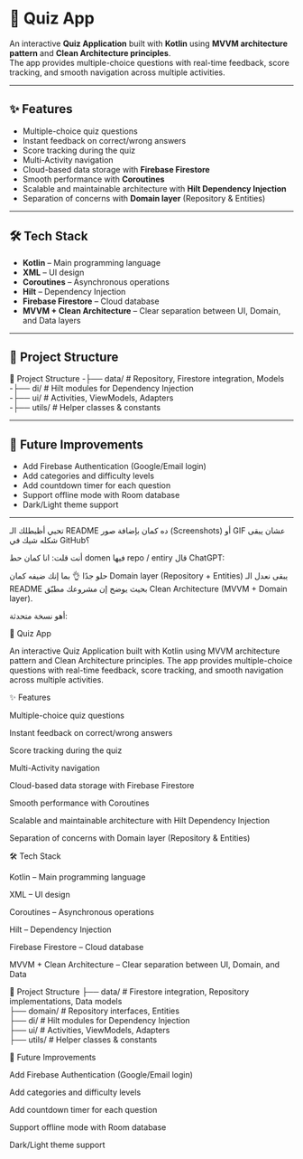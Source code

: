 # 📱 Quiz App  

An interactive **Quiz Application** built with **Kotlin** using **MVVM architecture pattern** and **Clean Architecture principles**.  
The app provides multiple-choice questions with real-time feedback, score tracking, and smooth navigation across multiple activities.  

---

## ✨ Features  
- Multiple-choice quiz questions  
- Instant feedback on correct/wrong answers  
- Score tracking during the quiz  
- Multi-Activity navigation  
- Cloud-based data storage with **Firebase Firestore**  
- Smooth performance with **Coroutines**  
- Scalable and maintainable architecture with **Hilt Dependency Injection**  
- Separation of concerns with **Domain layer** (Repository & Entities)  

---

## 🛠 Tech Stack  
- **Kotlin** – Main programming language  
- **XML** – UI design  
- **Coroutines** – Asynchronous operations  
- **Hilt** – Dependency Injection  
- **Firebase Firestore** – Cloud database  
- **MVVM + Clean Architecture** – Clear separation between UI, Domain, and Data layers  

---

## 📂 Project Structure  

📂 Project Structure
-├── data/         # Repository, Firestore integration, Models  
-├── di/           # Hilt modules for Dependency Injection  
-├── ui/           # Activities, ViewModels, Adapters  
-├── utils/        # Helper classes & constants  


---

## 🚀 Future Improvements  
- Add Firebase Authentication (Google/Email login)  
- Add categories and difficulty levels  
- Add countdown timer for each question  
- Support offline mode with Room database  
- Dark/Light theme support  

---

تحبي أظبطلك الـ README ده كمان بإضافة صور (Screenshots) أو GIF عشان يبقى شكله شيك في GitHub؟

أنت قلت:
انا كمان حط domen فيها repo / entiry
قال ChatGPT:

حلو جدًا 👌 بما إنك ضيفه كمان Domain layer (Repository + Entities) يبقى نعدل الـ README بحيث يوضح إن مشروعك مطبّق Clean Architecture (MVVM + Domain layer).

أهو نسخة متحدثة:

📱 Quiz App

An interactive Quiz Application built with Kotlin using MVVM architecture pattern and Clean Architecture principles.
The app provides multiple-choice questions with real-time feedback, score tracking, and smooth navigation across multiple activities.

✨ Features

Multiple-choice quiz questions

Instant feedback on correct/wrong answers

Score tracking during the quiz

Multi-Activity navigation

Cloud-based data storage with Firebase Firestore

Smooth performance with Coroutines

Scalable and maintainable architecture with Hilt Dependency Injection

Separation of concerns with Domain layer (Repository & Entities)

🛠 Tech Stack

Kotlin – Main programming language

XML – UI design

Coroutines – Asynchronous operations

Hilt – Dependency Injection

Firebase Firestore – Cloud database

MVVM + Clean Architecture – Clear separation between UI, Domain, and Data

📂 Project Structure
├── data/          # Firestore integration, Repository implementations, Data models  
├── domain/        # Repository interfaces, Entities  
├── di/            # Hilt modules for Dependency Injection  
├── ui/            # Activities, ViewModels, Adapters  
├── utils/         # Helper classes & constants  

🚀 Future Improvements

Add Firebase Authentication (Google/Email login)

Add categories and difficulty levels

Add countdown timer for each question

Support offline mode with Room database

Dark/Light theme support
 
 
